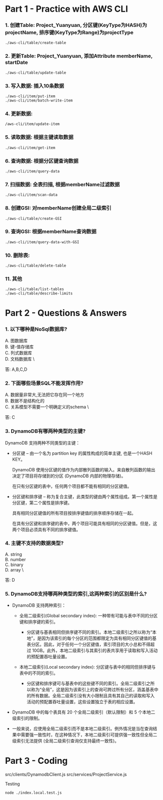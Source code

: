 # Part 1 - Practice with AWS CLI

### 1. 创建Table: Project_Yuanyuan, 分区键(KeyType为HASH)为projectName, 排序键(KeyType为Range)为projectType
```
./aws-cli/table/create-table
```

### 2. 更新Table: Project_Yuanyuan, 添加Attribute memberName, startDate
```
./aws-cli/table/update-table
```

### 3. 写入数据: 插入10条数据
```
./aws-cli/item/put-item
./aws-cli/item/batch-write-item
```

### 4. 更新数据: 
```
/aws-cli/item/update-item   
```

### 5. 读取数据: 根据主键读取数据
```
./aws-cli/item/get-item
```

### 6. 查询数据: 根据分区键查询数据
```
./aws-cli/item/query-data 
```

### 7. 扫描数据: 全表扫描, 根据memberName过滤数据
```
./aws-cli/item/scan-data
```

### 8. 创建GSI: 对memberName创建全局二级索引
```
./aws-cli/table/create-GSI
```

### 9. 查询GSI: 根据memberName查询数据
```
./aws-cli/item/query-data-with-GSI
```

### 10. 删除表: 
```
./aws-cli/table/delete-table
```

### 11. 其他
```
./aws-cli/table/list-tables 
./aws-cli/table/describe-limits 
```

# Part 2 - Questions & Answers

### 1. 以下哪种是NoSql数据库? 

A. 图数据库 \
B. 键-值存储库  \
C. 列式数据库 \
D. 文档数据库 \

答: A,B,C,D

### 2. 下面哪些场景SQL不能发挥作用?

A. 数据量非常大,无法把它存在同一个地方 \
B. 数据不是结构化的 \
C. 关系模型不需要一个明确定义的schema \

答: C

### 3. DynamoDB有哪两种类型的主键?
DynamoDB 支持两种不同类型的主键：

- 分区键 – 由一个名为 partition key 的属性构成的简单主键, 也是一个HASH KEY。
  
  DynamoDB 使用分区键的值作为内部散列函数的输入。来自散列函数的输出决定了项目将存储到的分区 (DynamoDB 内部的物理存储)。
  
  在只有分区键的表中，任何两个项目都不能有相同的分区键值。


- 分区键和排序键 – 称为复合主键，此类型的键由两个属性组成。第一个属性是分区键，第二个属性是排序键。
  
  具有相同分区键值的所有项目按排序键值的排序顺序存储在一起。

  在具有分区键和排序键的表中，两个项目可能具有相同的分区键值。但是，这两个项目必须具有不同的排序键值。

### 4. 主键不支持的数据类型?

A. string \
B. number \
C. binary \
D. array  \

答: D

### 5. DynamoDB支持哪两种类型的索引,这两种索引的区别是什么?

- DynamoDB 支持两种索引：

  - 全局二级索引(Global secondary index): 一种带有可能与表中不同的分区键和排序键的索引。
    - 分区键与基表相同但排序键不同的索引。本地二级索引之所以称为“本地”，是因为该索引的每个分区的范围都限定为具有相同分区键值的基表分区。因此，对于任何一个分区键值，索引项目的大小总和不得超过 10GB。此外，本地二级索引与其索引的表共享用于读取和写入活动的预配置吞吐量设置。

  - 本地二级索引(Local secondary index): 分区键与表中的相同但排序键与表中的不同的索引。
    - 分区键和排序键可与基表中的这些键不同的索引。全局二级索引之所以称为“全局”，这是因为该索引上的查询可跨过所有分区，涵盖基表中的所有数据。全局二级索引没有大小限制且具有其自己的读取和写入活动的预配置吞吐量设置，这些设置独立于表的相应设置。

- DynamoDB 中的每个表具有 20 个全局二级索引（默认限制）和 5 个本地二级索引的限制。
- 一般来说，应使用全局二级索引而不是本地二级索引。例外情况是当在查询结果中需要强一致性时，在这种情况下，本地二级索引可提供强一致性但全局二级索引无法提供 (全局二级索引查询仅支持最终一致性)。


# Part 3 - Coding

src/clients/DynamodbClient.js 
src/services/ProjectService.js

Testing
```
node ./index.local.test.js
```

